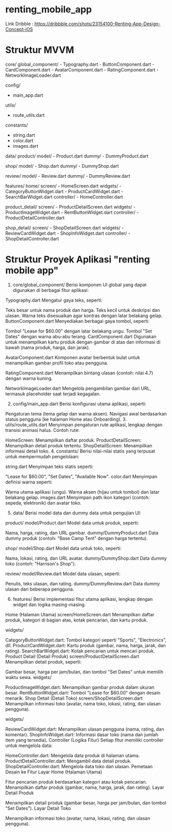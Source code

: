 # renting_mobile_app

Link Dribble : https://dribbble.com/shots/23154100-Renting-App-Design-Concept-iOS

# Struktur MVVM

core/
  global_component/
    - Typography.dart
    - ButtonComponent.dart
    - CardComponent.dart
    - AvatarComponent.dart
    - RatingComponent.dart
    - NetworkImageLoader.dart

config/
  - main_app.dart

utils/
  - route_utils.dart

constants/
  - string.dart
  - color.dart
  - images.dart

data/
  product/
    model/
      - Product.dart
    dummy/
      - DummyProduct.dart

  shop/
    model/
      - Shop.dart
    dummy/
      - DummyShop.dart

  review/
    model/
      - Review.dart
    dummy/
      - DummyReview.dart

features/
  home/
    screen/
      - HomeScreen.dart
    widgets/
      - CategoryButtonWidget.dart
      - ProductCardWidget.dart
      - SearchBarWidget.dart
    controller/
      - HomeController.dart

  product_detail/
    screen/
      - ProductDetailScreen.dart
    widgets/
      - ProductImageWidget.dart
      - RentButtonWidget.dart
    controller/
      - ProductDetailController.dart

  shop_detail/
    screen/
      - ShopDetailScreen.dart
    widgets/
      - ReviewCardWidget.dart
      - ShopInfoWidget.dart
    controller/
      - ShopDetailController.dart


# Struktur Proyek Aplikasi "renting mobile app"

1. core/global_component/
Berisi komponen UI global yang dapat digunakan di berbagai fitur aplikasi:

Typography.dart
Mengatur gaya teks, seperti:

Teks besar untuk nama produk dan harga.
Teks kecil untuk deskripsi dan ulasan.
Warna teks disesuaikan agar kontras dengan latar belakang gelap.
ButtonComponent.dart
Menyediakan berbagai gaya tombol, seperti:

Tombol "Lease for $60.00" dengan latar belakang ungu.
Tombol "Set Dates" dengan warna abu-abu terang.
CardComponent.dart
Digunakan untuk menampilkan kartu produk dengan gambar di atas dan informasi di bawah (nama produk, harga, dan jarak).

AvatarComponent.dart
Komponen avatar berbentuk bulat untuk menampilkan gambar profil toko atau pengguna.

RatingComponent.dart
Menampilkan bintang ulasan (contoh: nilai 4.7) dengan warna kuning.

NetworkImageLoader.dart
Mengelola pengambilan gambar dari URL, termasuk placeholder saat terjadi kegagalan.

2. config/main_app.dart
Berisi konfigurasi utama aplikasi, seperti:

Pengaturan tema (tema gelap dan warna aksen).
Navigasi awal berdasarkan status pengguna (ke halaman Home atau Onboarding).
3. utils/route_utils.dart
Menyimpan pengaturan rute aplikasi, lengkap dengan transisi animasi halus.
Contoh rute:

HomeScreen: Menampilkan daftar produk.
ProductDetailScreen: Menampilkan detail produk tertentu.
ShopDetailScreen: Menampilkan informasi detail toko.
4. constants/
Berisi nilai-nilai statis yang terpusat untuk mempermudah pengelolaan:

string.dart
Menyimpan teks statis seperti:

"Lease for $60.00", "Set Dates", "Available Now".
color.dart
Menyimpan definisi warna seperti:

Warna utama aplikasi (ungu).
Warna aksen (hijau untuk tombol) dan latar belakang gelap.
images.dart
Menyimpan path ikon kategori (contoh: sepeda, elektronik) dan avatar toko.

5. data/
Berisi model data dan dummy data untuk pengujian UI:

product/
model/Product.dart
Model data untuk produk, seperti:

Nama, harga, rating, dan URL gambar.
dummy/DummyProduct.dart
Data dummy produk (contoh: "Base Camp Tent" dengan harga tertentu).

shop/
model/Shop.dart
Model data untuk toko, seperti:

Nama, lokasi, rating, dan URL avatar.
dummy/DummyShop.dart
Data dummy toko (contoh: "Harrison's Shop").

review/
model/Review.dart
Model data ulasan, seperti:

Penulis, teks ulasan, dan rating.
dummy/DummyReview.dart
Data dummy ulasan dari beberapa pengguna.

6. features/
Berisi implementasi fitur utama aplikasi, lengkap dengan widget dan logika masing-masing.

Home (Halaman Utama)
screen/HomeScreen.dart
Menampilkan daftar produk, kategori di bagian atas, kotak pencarian, dan kartu produk.

widgets/

CategoryButtonWidget.dart: Tombol kategori seperti "Sports", "Electronics", dll.
ProductCardWidget.dart: Kartu produk (gambar, nama, harga, jarak, dan rating).
SearchBarWidget.dart: Kotak pencarian untuk mencari produk.
Product Detail (Detail Produk)
screen/ProductDetailScreen.dart
Menampilkan detail produk, seperti:

Gambar besar, harga per jam/bulan, dan tombol "Set Dates" untuk memilih waktu sewa.
widgets/

ProductImageWidget.dart: Menampilkan gambar produk dalam ukuran besar.
RentButtonWidget.dart: Tombol "Lease for $60.00" dengan desain menarik.
Shop Detail (Detail Toko)
screen/ShopDetailScreen.dart
Menampilkan informasi toko (avatar, nama toko, lokasi, rating, dan ulasan pengguna).

widgets/

ReviewCardWidget.dart: Menampilkan ulasan pengguna (nama, rating, dan komentar).
ShopInfoWidget.dart: Informasi dasar toko (nama dan jumlah item yang tersedia).
Controller (Logika Fitur)
Setiap fitur memiliki controller untuk mengelola data:

HomeController.dart: Mengelola data produk di halaman utama.
ProductDetailController.dart: Mengambil data detail produk.
ShopDetailController.dart: Mengelola data toko dan ulasan.
Pemetaan Desain ke Fitur
Layar Home (Halaman Utama)

Fitur pencarian produk berdasarkan kategori atau kotak pencarian.
Menampilkan daftar produk (gambar, nama, harga, jarak, dan rating).
Layar Detail Produk

Menampilkan detail produk (gambar besar, harga per jam/bulan, dan tombol "Set Dates").
Layar Detail Toko

Menampilkan informasi toko (avatar, nama, lokasi, rating, dan ulasan pengguna).



